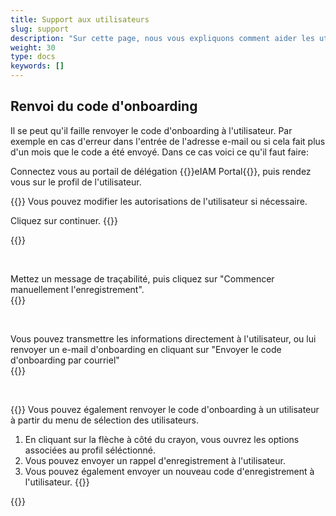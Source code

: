 ```yaml
---
title: Support aux utilisateurs
slug: support
description: "Sur cette page, nous vous expliquons comment aider les utilisateurs en cas de besoin. Cette tâche ne concerne que les responsables des cantons (KT_Superuser)."
weight: 30
type: docs
keywords: []
---
```



## Renvoi du code d'onboarding

Il se peut qu'il faille renvoyer le code d'onboarding à l'utilisateur. Par exemple en cas d'erreur dans l'entrée de l'adresse e-mail ou si cela fait plus d'un mois que le code a été envoyé. Dans ce cas voici ce qu'il faut faire:

Connectez vous au portail de délégation {{<link url="https://www.portal.eiam.admin.ch/portal/adminservice/app/home" newTab="true">}}eIAM Portal{{</link>}}, puis rendez vous sur le profil de l'utilisateur.

<!-- 1eme paire de colonnes -->

<div class="two_column">

<div class="left_col">
<!-- First column content goes here -->
{{<markdown>}}
Vous pouvez modifier les autorisations de l'utilisateur si nécessaire.

Cliquez sur continuer.
{{</markdown>}}
</div>

<div class="right_col">
<!-- Second column content goes here -->
{{<insertImage image="continuer_fr.png" class="edge max-w-90">}}
</div>
</div>

&nbsp;

<!-- 2eme paire de colonnes -->

<div class="two_column">

<div class="left_col">
<!-- First column content goes here -->
Mettez un message de traçabilité, puis cliquez sur "Commencer manuellement l'enregistrement".
</div>

<div class="right_col">
<!-- Second column content goes here -->
{{<insertImage image="enreg_manu_fr.png" class="edge max-w-90">}}
</div>
</div>

&nbsp;

<!-- 3eme paire de colonnes -->

<div class="two_column">

<div class="left_col">
<!-- First column content goes here -->
Vous pouvez transmettre les informations directement à l'utilisateur, ou lui renvoyer un e-mail d'onboarding en cliquant sur "Envoyer le code d'onboarding par courriel"
</div>

<div class="right_col">
<!-- Second column content goes here -->
{{<insertImage image="onboarding_fr.png" class="edge max-w-90">}}
</div>
</div>

&nbsp;

<!-- 4eme paire de colonnes -->

<div class="two_column">

<div class="left_col">
<!-- First column content goes here -->
{{<markdown>}}
Vous pouvez également renvoyer le code d'onboarding à un utilisateur à partir du menu de sélection des utilisateurs.

1. En cliquant sur la flèche à côté du crayon, vous ouvrez les options associées au profil séléctionné.
2. Vous pouvez envoyer un rappel d'enregistrement à l'utilisateur.
3. Vous pouvez également envoyer un nouveau code d'enregistrement à l'utilisateur.
{{</markdown>}}
</div>

<div class="right_col">
<!-- Second column content goes here -->
{{<insertImage image="global_onboarding_fr.png" class="edge max-w-90">}}
</div>
</div>

&nbsp;
